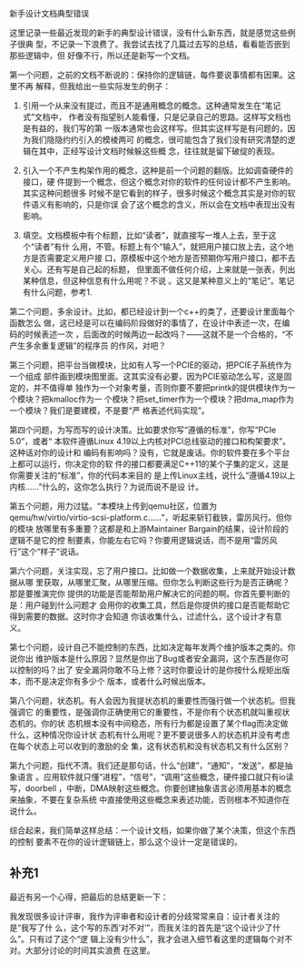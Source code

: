     
新手设计文档典型错误

这里记录一些最近发现的新手的典型设计错误，没有什么新东西，就是感觉这些例子很典
型，不记录一下浪费了。我尝试去找了几篇过去写的总结，看看能否嵌到那些逻辑中，但
好像不行，所以还是新写一个文档。

第一个问题，之前的文档不断说的：保持你的逻辑链，每件要说事情都有因果。这里不再
解释，但我给出一些实际发生的例子：

1. 引用一个从来没有提过，而且不是通用概念的概念。这种通常发生在“笔记式”文档中，
  作者没有指望别人能看懂，只是记录自己的思路。这样写文档也是有益的，我们写的第
  一版本通常也会这样写。但其实这样写是有问题的，因为我们隐隐约约引入的模棱两可
  的概念，很可能包含了我们没有研究清楚的逻辑在其中，正经写设计文档时候躲这些概
  念，往往就是留下破绽的表现。

2. 引入一个不产生构架作用的概念，这种是前一个问题的翻版。比如调查硬件的接口，硬
  件提到一个概念，但这个概念对你的软件的任何设计都不产生影响。其实这种问题很多
  时候不是它看到的样子，很多时候这个概念其实是对你的软件语义有影响的，只是你误
  会了这个概念的含义，所以会在文档中表现出没有影响。

3. 填空。文档模板中有个标题，比如“读者”，就直接写一堆人上去，至于这个“读者”有什
  么用，不管。标题上有个“输入”，就把用户接口放上去，这个地方是否需要定义用户接
  口，原模板中这个地方是否预期你写用户接口，都不去关心。还有写是自己起的标题，
  但里面不做任何介绍，上来就是一张表，列出某种信息，但这种信息有什么用呢？不说
  。这又是某种意义上的“笔记”。笔记有什么问题，参考1.

第二个问题，多余设计。比如，都已经设计到一个c++的类了，还要设计里面每个函数怎么
做，这已经是可以在编码阶段做好的事情了，在设计中表述一次，在编码的时候表述一次
，后面改的时候两边一起改吗？——这就不是一个合格的，“不产生多余重复逻辑”的程序员
的作风，对吧？

第三个问题，把平台当做模块，比如有人写一个PCIE的驱动，把PCIE子系统作为一个组成
部件画到模块图里面。这其实没有必要，因为PCIE驱动怎么写，这是固定的，并不值得单
独作为一个对象考量，否则你要不要把printk的提供模块作为一个模块？把kmalloc作为一
个模块？把set_timer作为一个模块？把dma_map作为一个模块？我们是要建模，不是要“严
格表述代码实现”。

第四个问题，为写而写的设计决策。比如要求你写“遵循的标准”，你写“PCIe 5.0”，或者“
本软件遵循Linux 4.19以上内核对PCI总线驱动的接口和构架要求”。这种话对你的设计和
编码有影响吗？没有，它就是废话。你的软件要在多个平台上都可以运行，你决定你的软
件的接口都要满足C++11的某个子集的定义，这是你需要关注的“标准”，你的代码本来目的
是上传Linux主线，说什么“遵循4.19以上内核……”什么的，这你怎么执行？为说而说不是设
计。

第五个问题，用力过猛。“本模块上传到qemu社区，位置为
qemu/hw/virtio/virtio-scsi-platform.c……”，听起来斩钉截铁，雷厉风行。但你的模块
放哪里有多重要？这都是和上游Maintainer Bargain的结果，设计阶段的逻辑不是它的控
制要素，你能左右它吗？你要用逻辑说话，而不是用“雷厉风行”这个“样子”说话。

第六个问题，关注实现，忘了用户接口。比如做一个数据收集，上来就开始设计数据从哪
里获取，从哪里汇聚，从哪里压缩。但你怎么判断这些行为是否正确呢？那是要推演完你
提供的功能是否能帮助用户解决它的问题的啊。你首先要判断的是：用户碰到什么问题才
会用你的收集工具，然后是你提供的接口是否能帮助它得到需要的数据。这时你才会知道
你该收集什么，过滤什么，这个设计才有意义。

第七个问题，设计自己不能控制的东西，比如决定每年发两个维护版本之类的。你说你出
维护版本是什么原因？显然是你出了Bug或者安全漏洞，这个东西是你可以控制的吗？出了
安全漏洞你敢不马上修？这时你要设计的是你按什么规矩出版本，而不是决定你有多少个
版本，或者什么时候出版本。

第八个问题，状态机。有人会因为我提状态机的重要性而强行做一个状态机。但我强调它
的重要性，是强调你正确使用它的重要性，不是你有个状态机就叫重视状态机的。你的状
态机根本没有中间稳态，所有行为都是设置了某个flag而决定做什么，这种情况你设计状
态机有什么用呢？更不要说很多人的状态机并没有考虑在每个状态上可以收到的激励的全
集，这有状态机和没有状态机又有什么区别？

第九个问题，指代不清。我们还是那句话，什么“创建”，“通知”，“发送”，都是抽象语言
。应用软件就只懂“进程”，“信号”，“调用”这些概念，硬件接口就只有io读写，doorbell
，中断，DMA映射这些概念。你要创建抽象语言必须用基本的概念来抽象，不要在复杂系统
中直接使用这些概念来表述功能，否则根本不知道你在说什么。

综合起来，我们简单这样总结：一个设计文档，如果你做了某个决策，但这个东西的控制
要素不在你的设计逻辑链上，那么这个设计一定是错误的。

## 补充1

最近有另一个心得，把最后的总结更新一下：

我发现很多设计评审，我作为评审者和设计者的分歧常常来自：设计者关注的是“我写了什
么，这个写的东西‘对不对’”，而我关注的首先是“这个设计少了什么”。只有过了这个“逻
辑上没有少什么”，我才会进入细节看这里的逻辑每个对不对。大部分讨论的时间其实浪费
在这里。
